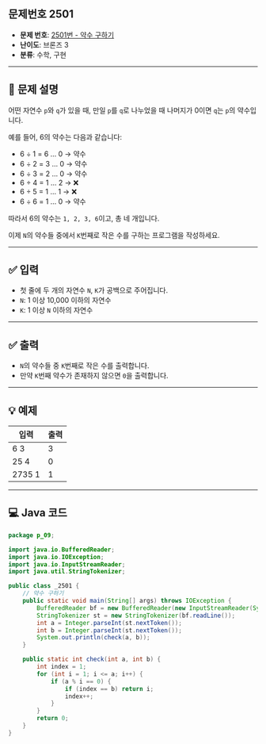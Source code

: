 ## 문제번호 2501

- **문제 번호**: [2501번 - 약수 구하기](https://www.acmicpc.net/problem/2501)
- **난이도**: 브론즈 3
- **분류**: 수학, 구현

---

## 📄 문제 설명

어떤 자연수 `p`와 `q`가 있을 때, 만일 `p`를 `q`로 나누었을 때 나머지가 0이면 `q`는 `p`의 약수입니다.

예를 들어, 6의 약수는 다음과 같습니다:

- 6 ÷ 1 = 6 … 0 → 약수
- 6 ÷ 2 = 3 … 0 → 약수
- 6 ÷ 3 = 2 … 0 → 약수
- 6 ÷ 4 = 1 … 2 → ❌
- 6 ÷ 5 = 1 … 1 → ❌
- 6 ÷ 6 = 1 … 0 → 약수

따라서 6의 약수는 `1, 2, 3, 6`이고, 총 네 개입니다.

이제 `N`의 약수들 중에서 `K`번째로 작은 수를 구하는 프로그램을 작성하세요.

---

## ✅ 입력

- 첫 줄에 두 개의 자연수 `N`, `K`가 공백으로 주어집니다.
- `N`: 1 이상 10,000 이하의 자연수
- `K`: 1 이상 `N` 이하의 자연수

---

## ✅ 출력

- `N`의 약수들 중 `K`번째로 작은 수를 출력합니다.
- 만약 `K`번째 약수가 존재하지 않으면 `0`을 출력합니다.

---

## 💡 예제

| 입력     | 출력 |
|----------|------|
| 6 3      | 3    |
| 25 4     | 0    |
| 2735 1   | 1    |

---

## 💻 Java 코드

```java
package p_09;

import java.io.BufferedReader;
import java.io.IOException;
import java.io.InputStreamReader;
import java.util.StringTokenizer;

public class _2501 {
    // 약수 구하기
    public static void main(String[] args) throws IOException {
        BufferedReader bf = new BufferedReader(new InputStreamReader(System.in));
        StringTokenizer st = new StringTokenizer(bf.readLine());
        int a = Integer.parseInt(st.nextToken());
        int b = Integer.parseInt(st.nextToken());
        System.out.println(check(a, b));
    }

    public static int check(int a, int b) {
        int index = 1;
        for (int i = 1; i <= a; i++) {
            if (a % i == 0) {
                if (index == b) return i;
                index++;
            }
        }
        return 0;
    }
}
